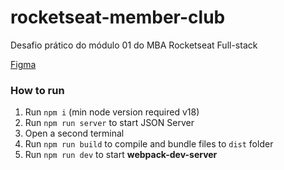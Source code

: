 # rocketseat-member-club

Desafio prático do módulo 01 do MBA Rocketseat Full-stack

[Figma](<https://www.figma.com/design/kjMzbdxchQ0Mg31G2gpQmg/Cart%C3%A3o-fidelidade-(Community)?node-id=3-376&t=tqWWIJdaAweAgvJn-1>)

### How to run

1. Run `npm i` (min node version required v18)
2. Run `npm run server` to start JSON Server
3. Open a second terminal
4. Run `npm run build` to compile and bundle files to `dist` folder
5. Run `npm run dev` to start **webpack-dev-server**
